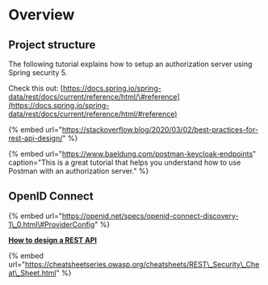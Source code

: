 # Overview

## Project structure

The following tutorial explains how to setup an authorization server using Spring security 5.

Check this out: [https://docs.spring.io/spring-data/rest/docs/current/reference/html/\#reference](https://docs.spring.io/spring-data/rest/docs/current/reference/html/#reference)

{% embed url="https://stackoverflow.blog/2020/03/02/best-practices-for-rest-api-design/" %}



{% embed url="https://www.baeldung.com/postman-keycloak-endpoints" caption="This is a great tutorial that helps you understand how to use Postman with an authorization server." %}

## OpenID Connect

{% embed url="https://openid.net/specs/openid-connect-discovery-1\_0.html\#ProviderConfig" %}

[**How to design a REST API**](https://restfulapi.net/rest-api-design-tutorial-with-example/)

{% embed url="https://cheatsheetseries.owasp.org/cheatsheets/REST\_Security\_Cheat\_Sheet.html" %}

